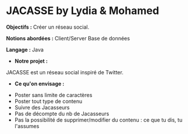 # JACASSE by Lydia & Mohamed

**Objectifs :**
Créer un réseau social.

**Notions abordées :**
Client/Server
Base de données

**Langage :** 
Java


* **Notre projet :**

JACASSE est un réseau social inspiré de Twitter.

* **Ce qu'on envisage :**

- Poster sans limite de caractères
- Poster tout type de contenu
- Suivre des Jacasseurs
- Pas de décompte du nb de Jacasseurs
- Pas la possibilité de supprimer/modifier du contenu : ce que tu dis, tu l'assumes




